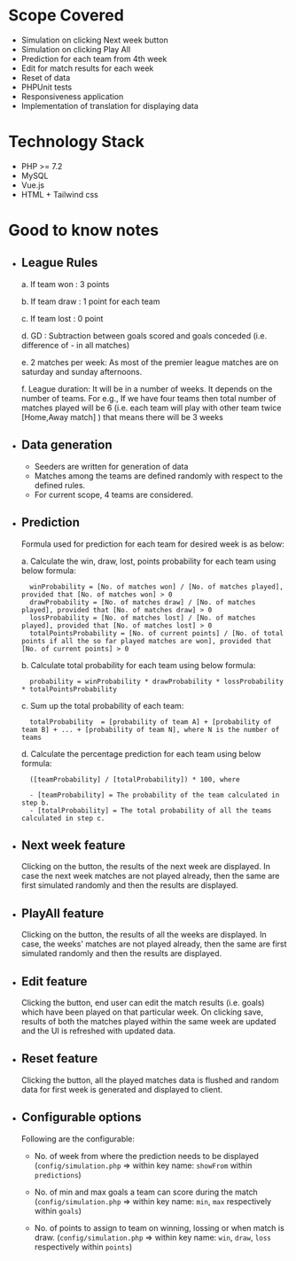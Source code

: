 # Scope Covered

- Simulation on clicking Next week button
- Simulation on clicking Play All
- Prediction for each team from 4th week
- Edit for match results for each week
- Reset of data
- PHPUnit tests
- Responsiveness application
- Implementation of translation for displaying data

# Technology Stack

- PHP >= 7.2
- MySQL
- Vue.js
- HTML + Tailwind css

# Good to know notes

- ## League Rules

    a. If team won : 3 points

    b. If team draw : 1 point for each team

    c. If team lost : 0 point
    
    d. GD : Subtraction between goals scored and goals conceded (i.e.  difference of <goals scored> - <goal conceded> in all matches)
    
    e. 2 matches per week: As most of the premier league matches are on saturday and sunday afternoons.

    f. League duration: It will be in a number of weeks. It depends on the number of teams. For e.g.,  If we have four teams then total number of matches played will be 6 (i.e. each team will play with other team twice [Home,Away match] ) that means there will be 3 weeks 


- ## Data generation

    - Seeders are written for generation of data
    - Matches among the teams are defined randomly with respect to the defined rules.
    - For current scope, 4 teams are considered.

- ## Prediction

    Formula used for prediction for each team for desired week is as below:

    a. Calculate the win, draw, lost, points probability for each team using below formula:
    
        winProbability = [No. of matches won] / [No. of matches played], provided that [No. of matches won] > 0
        drawProbability = [No. of matches draw] / [No. of matches played], provided that [No. of matches draw] > 0
        lossProbability = [No. of matches lost] / [No. of matches played], provided that [No. of matches lost] > 0
        totalPointsProbability = [No. of current points] / [No. of total points if all the so far played matches are won], provided that [No. of current points] > 0

    b. Calculate total probability for each team using below formula:
    
        probability = winProbability * drawProbability * lossProbability * totalPointsProbability

    c. Sum up the total probability of each team:
    
        totalProbability  = [probability of team A] + [probability of team B] + ... + [probability of team N], where N is the number of teams

    d. Calculate the percentage prediction for each team using below formula:
    
        ([teamProbability] / [totalProbability]) * 100, where
        
        - [teamProbability] = The probability of the team calculated in step b.
        - [totalProbability] = The total probability of all the teams calculated in step c.

- ## Next week feature

    Clicking on the button, the results of the next week are displayed. In case the next week matches are not played already, then the same are first simulated randomly and then the results are displayed.

- ## PlayAll feature

    Clicking on the button, the results of all the weeks are displayed. In case, the weeks' matches are not played already, then the same are first simulated randomly and then the results are displayed.

- ## Edit feature
    
    Clicking the button, end user can edit the match results (i.e. goals) which have been played on that particular week. On clicking save, results of both the matches played within the same week are updated and the UI is refreshed with updated data.

- ## Reset feature

    Clicking the button, all the played matches data is flushed and random data for first week is generated and displayed to client.

- ## Configurable options

    Following are the configurable:
    - No. of week from where the prediction needs to be displayed (```config/simulation.php``` => within key name: ```showFrom``` within ```predictions```)
    
    - No. of min and max goals a team can score during the match (```config/simulation.php``` => within key name: ```min```, ```max``` respectively within ```goals```)
    
    - No. of points to assign to team on winning, lossing or when match is draw. (```config/simulation.php``` => within key name: ```win```, ```draw```, ```loss``` respectively within ```points```)
